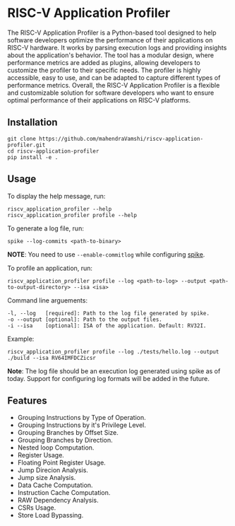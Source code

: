 # RISC-V Application Profiler

The RISC-V Application Profiler is a Python-based tool designed to help software developers optimize the performance of their applications on RISC-V hardware. It works by parsing execution logs and providing insights about the application's behavior. The tool has a modular design, where performance metrics are added as plugins, allowing developers to customize the profiler to their specific needs. The profiler is highly accessible, easy to use, and can be adapted to capture different types of performance metrics. Overall, the RISC-V Application Profiler is a flexible and customizable solution for software developers who want to ensure optimal performance of their applications on RISC-V platforms.

## Installation

```shell
git clone https://github.com/mahendraVamshi/riscv-application-profiler.git
cd riscv-application-profiler
pip install -e .
```

## Usage

To display the help message, run:
```shell
riscv_application_profiler --help
riscv_application_profiler profile --help
```

To generate a log file, run:
```shell
spike --log-commits <path-to-binary>
```

**NOTE**: You need to use ``--enable-commitlog`` while configuring [spike](https://github.com/riscv-software-src/riscv-isa-sim#build-steps).

To profile an application, run:
```shell
riscv_application_profiler profile --log <path-to-log> --output <path-to-output-directory> --isa <isa>
```

Command line arguements:

```text
-l, --log   [required]: Path to the log file generated by spike.
-o --output [optional]: Path to the output files.
-i --isa    [optional]: ISA of the application. Default: RV32I.
```

Example:

```shell
riscv_application_profiler profile --log ./tests/hello.log --output ./build --isa RV64IMFDCZicsr
```

**Note**: The log file should be an execution log generated using spike as of today. Support for configuring log formats will be added in the future.

## Features
* Grouping Instructions by Type of Operation.
* Grouping Instructions by it's Privilege Level.
* Grouping Branches by Offset Size.
* Grouping Branches by Direction.
* Nested loop Computation.
* Register Usage.
* Floating Point Register Usage.
* Jump Direcion Analysis.
* Jump size Analysis.
* Data Cache Computation.
* Instruction Cache Computation.
* RAW Dependency Analysis.
* CSRs Usage.
* Store Load Bypassing.
